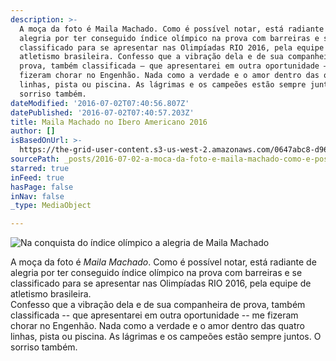 ```yaml
---
description: >-
  A moça da foto é Maila Machado. Como é possível notar, está radiante de
  alegria por ter conseguido índice olímpico na prova com barreiras e se
  classificado para se apresentar nas Olimpíadas RIO 2016, pela equipe de
  atletismo brasileira. Confesso que a vibração dela e de sua companheira de
  prova, também classificada – que apresentarei em outra oportunidade – me
  fizeram chorar no Engenhão. Nada como a verdade e o amor dentro das quatro
  linhas, pista ou piscina. As lágrimas e os campeões estão sempre juntos. O
  sorriso também.
dateModified: '2016-07-02T07:40:56.807Z'
datePublished: '2016-07-02T07:40:57.203Z'
title: Maila Machado no Ibero Americano 2016
author: []
isBasedOnUrl: >-
  https://the-grid-user-content.s3-us-west-2.amazonaws.com/0647abc8-d962-444c-b9d6-f882d719e800.jpg
sourcePath: _posts/2016-07-02-a-moca-da-foto-e-maila-machado-como-e-possivel-notar-esta.md
starred: true
inFeed: true
hasPage: false
inNav: false
_type: MediaObject

---
```

![Na conquista do índice olímpico a alegria de Maila Machado](https://imgflo.herokuapp.com/graph/vahj1ThiexotieMo/c6ac01f73cf8b4ddf8a98086830a3048/croprotate.jpg?cropheight=1173&cropwidth=1280&degrees=0&input=https%3A%2F%2Fthe-grid-user-content.s3-us-west-2.amazonaws.com%2F0647abc8-d962-444c-b9d6-f882d719e800.jpg&x=0&y=0)

A moça da foto é _Maila Machado_. Como é possível notar, está radiante de alegria por ter conseguido índice olímpico na prova com barreiras e se classificado para se apresentar nas Olimpíadas RIO 2016, pela equipe de atletismo brasileira.  
Confesso que a vibração dela e de sua companheira de prova, também classificada -- que apresentarei em outra oportunidade -- me fizeram chorar no Engenhão. Nada como a verdade e o amor dentro das quatro linhas, pista ou piscina. As lágrimas e os campeões estão sempre juntos. O sorriso também.